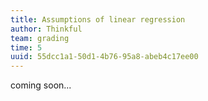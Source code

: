 ```yaml
---
title: Assumptions of linear regression
author: Thinkful
team: grading
time: 5
uuid: 55dcc1a1-50d1-4b76-95a8-abeb4c17ee00
---
```


coming soon...
